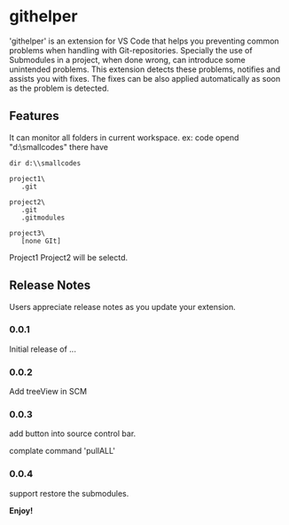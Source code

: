 # githelper

'githelper' is an extension for VS Code that helps you preventing common problems when handling with Git-repositories. Specially the use of Submodules in a project, when done wrong, can introduce some unintended problems. This extension detects these problems, notifies and assists you with fixes. The fixes can be also applied automatically as soon as the problem is detected.



## Features
It can monitor all folders in current workspace.
ex: code opend "d:\\smallcodes"
   there have
   ``` 
   dir d:\\smallcodes

   project1\
      .git

   project2\
      .git
      .gitmodules

   project3\
      [none GIt]
   ```

Project1 Project2 will be selectd.

## Release Notes

Users appreciate release notes as you update your extension.

### 0.0.1

Initial release of ...

### 0.0.2

Add treeView in SCM

### 0.0.3

add button into  source control bar.

complate command 'pullALL'

### 0.0.4

support restore the submodules.


**Enjoy!**